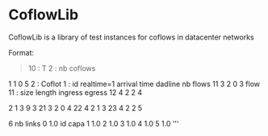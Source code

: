 # CoflowLib
CoflowLib is a library of test instances for coflows in datacenter networks

Format:


> 10 : T
2 : nb coflows

1  1 0  5  2 : Coflot 1 : id realtime=1 arrival time dadline nb flows
11  3  2  0 3 flow 11 : size length ingress egress
12  4  2  2 4

2  1 3  9  3
21  3  2  0 4
22  4  2  1 3
23  4  2  2 5

6 nb links
0 1.0 id capa
1 1.0
2 1.0
3 1.0
4 1.0
5 1.0
'''
